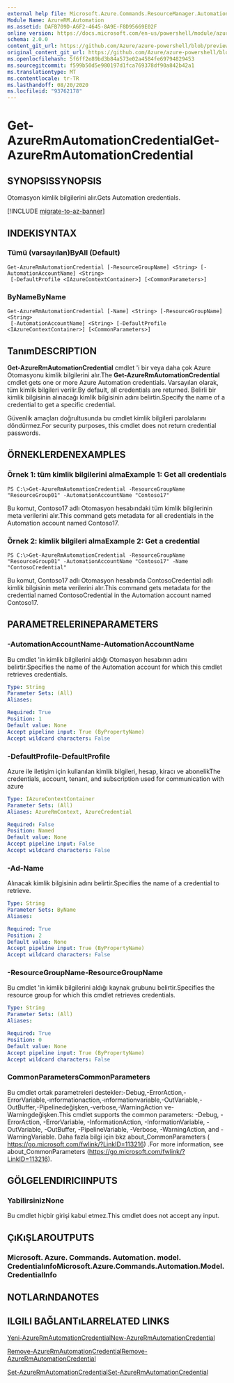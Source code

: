 ```yaml
---
external help file: Microsoft.Azure.Commands.ResourceManager.Automation.dll-Help.xml
Module Name: AzureRM.Automation
ms.assetid: DAFB709D-A6F2-4645-8A9E-F8D95669E02F
online version: https://docs.microsoft.com/en-us/powershell/module/azurerm.automation/get-azurermautomationcredential
schema: 2.0.0
content_git_url: https://github.com/Azure/azure-powershell/blob/preview/src/ResourceManager/Automation/Commands.Automation/help/Get-AzureRMAutomationCredential.md
original_content_git_url: https://github.com/Azure/azure-powershell/blob/preview/src/ResourceManager/Automation/Commands.Automation/help/Get-AzureRMAutomationCredential.md
ms.openlocfilehash: 5f6ff2e89bd3b84a573e02a4584fe69794829453
ms.sourcegitcommit: f599b50d5e980197d1fca769378df90a842b42a1
ms.translationtype: MT
ms.contentlocale: tr-TR
ms.lasthandoff: 08/20/2020
ms.locfileid: "93762178"
---
```

# <span data-ttu-id="33fd2-101">Get-AzureRmAutomationCredential</span><span class="sxs-lookup"><span data-stu-id="33fd2-101">Get-AzureRmAutomationCredential</span></span>

## <span data-ttu-id="33fd2-102">SYNOPSIS</span><span class="sxs-lookup"><span data-stu-id="33fd2-102">SYNOPSIS</span></span>
<span data-ttu-id="33fd2-103">Otomasyon kimlik bilgilerini alır.</span><span class="sxs-lookup"><span data-stu-id="33fd2-103">Gets Automation credentials.</span></span>

[!INCLUDE [migrate-to-az-banner](../../includes/migrate-to-az-banner.md)]

## <span data-ttu-id="33fd2-104">INDEKI</span><span class="sxs-lookup"><span data-stu-id="33fd2-104">SYNTAX</span></span>

### <span data-ttu-id="33fd2-105">Tümü (varsayılan)</span><span class="sxs-lookup"><span data-stu-id="33fd2-105">ByAll (Default)</span></span>
```
Get-AzureRmAutomationCredential [-ResourceGroupName] <String> [-AutomationAccountName] <String>
 [-DefaultProfile <IAzureContextContainer>] [<CommonParameters>]
```

### <span data-ttu-id="33fd2-106">ByName</span><span class="sxs-lookup"><span data-stu-id="33fd2-106">ByName</span></span>
```
Get-AzureRmAutomationCredential [-Name] <String> [-ResourceGroupName] <String>
 [-AutomationAccountName] <String> [-DefaultProfile <IAzureContextContainer>] [<CommonParameters>]
```

## <span data-ttu-id="33fd2-107">Tanım</span><span class="sxs-lookup"><span data-stu-id="33fd2-107">DESCRIPTION</span></span>
<span data-ttu-id="33fd2-108">**Get-AzureRmAutomationCredential** cmdlet 'i bir veya daha çok Azure Otomasyonu kimlik bilgilerini alır.</span><span class="sxs-lookup"><span data-stu-id="33fd2-108">The **Get-AzureRmAutomationCredential** cmdlet gets one or more Azure Automation credentials.</span></span>
<span data-ttu-id="33fd2-109">Varsayılan olarak, tüm kimlik bilgileri verilir.</span><span class="sxs-lookup"><span data-stu-id="33fd2-109">By default, all credentials are returned.</span></span>
<span data-ttu-id="33fd2-110">Belirli bir kimlik bilgisinin alınacağı kimlik bilgisinin adını belirtin.</span><span class="sxs-lookup"><span data-stu-id="33fd2-110">Specify the name of a credential to get a specific credential.</span></span>

<span data-ttu-id="33fd2-111">Güvenlik amaçları doğrultusunda bu cmdlet kimlik bilgileri parolalarını döndürmez.</span><span class="sxs-lookup"><span data-stu-id="33fd2-111">For security purposes, this cmdlet does not return credential passwords.</span></span>

## <span data-ttu-id="33fd2-112">ÖRNEKLERDEN</span><span class="sxs-lookup"><span data-stu-id="33fd2-112">EXAMPLES</span></span>

### <span data-ttu-id="33fd2-113">Örnek 1: tüm kimlik bilgilerini alma</span><span class="sxs-lookup"><span data-stu-id="33fd2-113">Example 1: Get all credentials</span></span>
```
PS C:\>Get-AzureRmAutomationCredential -ResourceGroupName "ResourceGroup01" -AutomationAccountName "Contoso17"
```

<span data-ttu-id="33fd2-114">Bu komut, Contoso17 adlı Otomasyon hesabındaki tüm kimlik bilgilerinin meta verilerini alır.</span><span class="sxs-lookup"><span data-stu-id="33fd2-114">This command gets metadata for all credentials in the Automation account named Contoso17.</span></span>

### <span data-ttu-id="33fd2-115">Örnek 2: kimlik bilgileri alma</span><span class="sxs-lookup"><span data-stu-id="33fd2-115">Example 2: Get a credential</span></span>
```
PS C:\>Get-AzureRmAutomationCredential -ResourceGroupName "ResourceGroup01" -AutomationAccountName "Contoso17" -Name "ContosoCredential"
```

<span data-ttu-id="33fd2-116">Bu komut, Contoso17 adlı Otomasyon hesabında ContosoCredential adlı kimlik bilgisinin meta verilerini alır.</span><span class="sxs-lookup"><span data-stu-id="33fd2-116">This command gets metadata for the credential named ContosoCredential in the Automation account named Contoso17.</span></span>

## <span data-ttu-id="33fd2-117">PARAMETRELERINE</span><span class="sxs-lookup"><span data-stu-id="33fd2-117">PARAMETERS</span></span>

### <span data-ttu-id="33fd2-118">-AutomationAccountName</span><span class="sxs-lookup"><span data-stu-id="33fd2-118">-AutomationAccountName</span></span>
<span data-ttu-id="33fd2-119">Bu cmdlet 'in kimlik bilgilerini aldığı Otomasyon hesabının adını belirtir.</span><span class="sxs-lookup"><span data-stu-id="33fd2-119">Specifies the name of the Automation account for which this cmdlet retrieves credentials.</span></span>

```yaml
Type: String
Parameter Sets: (All)
Aliases: 

Required: True
Position: 1
Default value: None
Accept pipeline input: True (ByPropertyName)
Accept wildcard characters: False
```

### <span data-ttu-id="33fd2-120">-DefaultProfile</span><span class="sxs-lookup"><span data-stu-id="33fd2-120">-DefaultProfile</span></span>
<span data-ttu-id="33fd2-121">Azure ile iletişim için kullanılan kimlik bilgileri, hesap, kiracı ve abonelik</span><span class="sxs-lookup"><span data-stu-id="33fd2-121">The credentials, account, tenant, and subscription used for communication with azure</span></span>

```yaml
Type: IAzureContextContainer
Parameter Sets: (All)
Aliases: AzureRmContext, AzureCredential

Required: False
Position: Named
Default value: None
Accept pipeline input: False
Accept wildcard characters: False
```

### <span data-ttu-id="33fd2-122">-Ad</span><span class="sxs-lookup"><span data-stu-id="33fd2-122">-Name</span></span>
<span data-ttu-id="33fd2-123">Alınacak kimlik bilgisinin adını belirtir.</span><span class="sxs-lookup"><span data-stu-id="33fd2-123">Specifies the name of a credential to retrieve.</span></span>

```yaml
Type: String
Parameter Sets: ByName
Aliases: 

Required: True
Position: 2
Default value: None
Accept pipeline input: True (ByPropertyName)
Accept wildcard characters: False
```

### <span data-ttu-id="33fd2-124">-ResourceGroupName</span><span class="sxs-lookup"><span data-stu-id="33fd2-124">-ResourceGroupName</span></span>
<span data-ttu-id="33fd2-125">Bu cmdlet 'in kimlik bilgilerini aldığı kaynak grubunu belirtir.</span><span class="sxs-lookup"><span data-stu-id="33fd2-125">Specifies the resource group for which this cmdlet retrieves credentials.</span></span>

```yaml
Type: String
Parameter Sets: (All)
Aliases: 

Required: True
Position: 0
Default value: None
Accept pipeline input: True (ByPropertyName)
Accept wildcard characters: False
```

### <span data-ttu-id="33fd2-126">CommonParameters</span><span class="sxs-lookup"><span data-stu-id="33fd2-126">CommonParameters</span></span>
<span data-ttu-id="33fd2-127">Bu cmdlet ortak parametreleri destekler:-Debug,-ErrorAction,-ErrorVariable,-ınformationaction,-ınformationvariable,-OutVariable,-OutBuffer,-Pipelinedeğişken,-verbose,-WarningAction ve-Warningdeğişken.</span><span class="sxs-lookup"><span data-stu-id="33fd2-127">This cmdlet supports the common parameters: -Debug, -ErrorAction, -ErrorVariable, -InformationAction, -InformationVariable, -OutVariable, -OutBuffer, -PipelineVariable, -Verbose, -WarningAction, and -WarningVariable.</span></span> <span data-ttu-id="33fd2-128">Daha fazla bilgi için bkz about_CommonParameters ( https://go.microsoft.com/fwlink/?LinkID=113216) .</span><span class="sxs-lookup"><span data-stu-id="33fd2-128">For more information, see about_CommonParameters (https://go.microsoft.com/fwlink/?LinkID=113216).</span></span>

## <span data-ttu-id="33fd2-129">GÖLGELENDIRICI</span><span class="sxs-lookup"><span data-stu-id="33fd2-129">INPUTS</span></span>

### <span data-ttu-id="33fd2-130">Yabilirsiniz</span><span class="sxs-lookup"><span data-stu-id="33fd2-130">None</span></span>
<span data-ttu-id="33fd2-131">Bu cmdlet hiçbir girişi kabul etmez.</span><span class="sxs-lookup"><span data-stu-id="33fd2-131">This cmdlet does not accept any input.</span></span>

## <span data-ttu-id="33fd2-132">ÇıKıŞLAR</span><span class="sxs-lookup"><span data-stu-id="33fd2-132">OUTPUTS</span></span>

### <span data-ttu-id="33fd2-133">Microsoft. Azure. Commands. Automation. model. Credentialınfo</span><span class="sxs-lookup"><span data-stu-id="33fd2-133">Microsoft.Azure.Commands.Automation.Model.CredentialInfo</span></span>

## <span data-ttu-id="33fd2-134">NOTLARıNDA</span><span class="sxs-lookup"><span data-stu-id="33fd2-134">NOTES</span></span>

## <span data-ttu-id="33fd2-135">ILGILI BAĞLANTıLAR</span><span class="sxs-lookup"><span data-stu-id="33fd2-135">RELATED LINKS</span></span>

[<span data-ttu-id="33fd2-136">Yeni-AzureRmAutomationCredential</span><span class="sxs-lookup"><span data-stu-id="33fd2-136">New-AzureRmAutomationCredential</span></span>](./New-AzureRMAutomationCredential.md)

[<span data-ttu-id="33fd2-137">Remove-AzureRmAutomationCredential</span><span class="sxs-lookup"><span data-stu-id="33fd2-137">Remove-AzureRmAutomationCredential</span></span>](./Remove-AzureRMAutomationCredential.md)

[<span data-ttu-id="33fd2-138">Set-AzureRmAutomationCredential</span><span class="sxs-lookup"><span data-stu-id="33fd2-138">Set-AzureRmAutomationCredential</span></span>](./Set-AzureRMAutomationCredential.md)



